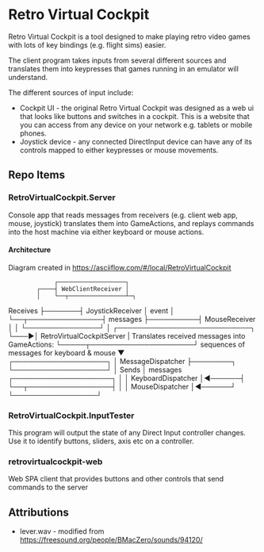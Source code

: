 # Retro Virtual Cockpit

Retro Virtual Cockpit is a tool designed to make playing retro video games with lots of key bindings (e.g. flight sims) easier.

The client program takes inputs from several different sources and translates them into keypresses that games running in an emulator will understand.

The different sources of input include:

- Cockpit UI - the original Retro Virtual Cockpit was designed as a web ui that looks like buttons and switches in a cockpit.  This is a website that you can access from any device on your network e.g. tablets or mobile phones. 
- Joystick device - any connected DirectInput device can have any of its controls mapped to either keypresses or mouse movements.

## Repo Items

### RetroVirtualCockpit.Server

Console app that reads messages from receivers (e.g. client web app, mouse, joystick) translates them into GameActions, and replays commands into the host machine via either keyboard or mouse actions.

#### Architecture

Diagram created in https://asciiflow.com/#/local/RetroVirtualCockpit

                 ┌───────────────────┐
            ┌────┤ WebClientReceiver │
            │    └──┬────────────────┴─┐
Receives    ├───────┤ JoystickReceiver │
 event      │       └──┬───────────────┤
messages    ├──────────┤ MouseReceiver │
            │          └───────────────┘
            │    ┌───────────────────────────┐
            └───►│ RetroVirtualCockpitServer | Translates received messages into GameActions:
                 └─────┬─────────────────────┘ sequences of messages for keyboard & mouse
                       ▼        
             ┌───────────────────┐
             │ MessageDispatcher ├────────┐
             └───────────────────┘        │  Sends
                                          │ messages
             ┌────────────────────┐       │
             │ KeyboardDispatcher │◄──────┤
             └──┬─────────────────┤       │
                │ MouseDispatcher │◄──────┘
                └─────────────────┘


### RetroVirtualCockpit.InputTester

This program will output the state of any Direct Input controller changes.  Use it to identify buttons, sliders, axis etc on a controller.

### retrovirtualcockpit-web

Web SPA client that provides buttons and other controls that send commands to the server


## Attributions

- lever.wav - modified from https://freesound.org/people/BMacZero/sounds/94120/
